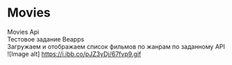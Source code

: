 # Movies
Movies Api    
Тестовое задание Beapps   
Загружаем и отображаем список фильмов по жанрам по заданному API   
![Image alt] https://i.ibb.co/pJZ3yDj/67fvp9.gif
